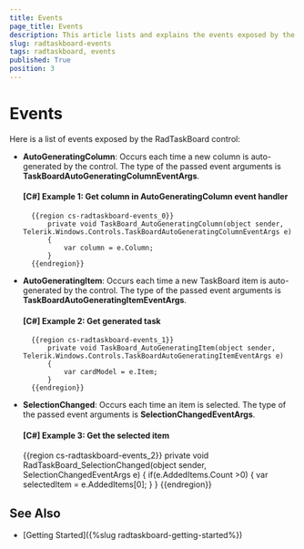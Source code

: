 ```yaml
---
title: Events
page_title: Events
description: This article lists and explains the events exposed by the RadTaskBoard control.
slug: radtaskboard-events
tags: radtaskboard, events
published: True
position: 3
---
```


# Events

Here is a list of events exposed by the RadTaskBoard control:

* **AutoGeneratingColumn**: Occurs each time a new column is auto-generated by the control. The type of the passed event arguments is __TaskBoardAutoGeneratingColumnEventArgs__.

	#### __[C#] Example 1: Get column in AutoGeneratingColumn event handler__
		{{region cs-radtaskboard-events_0}}
			private void TaskBoard_AutoGeneratingColumn(object sender, Telerik.Windows.Controls.TaskBoardAutoGeneratingColumnEventArgs e)
			{
				var column = e.Column;
			}
		{{endregion}}

* **AutoGeneratingItem**: Occurs each time a new TaskBoard item is auto-generated by the control. The type of the passed event arguments is __TaskBoardAutoGeneratingItemEventArgs__.		

	#### __[C#] Example 2: Get generated task__
		{{region cs-radtaskboard-events_1}}
			private void TaskBoard_AutoGeneratingItem(object sender, Telerik.Windows.Controls.TaskBoardAutoGeneratingItemEventArgs e)
			{
				var cardModel = e.Item;
			}
		{{endregion}}	

* **SelectionChanged**: Occurs each time an item is selected. The type of the passed event arguments is __SelectionChangedEventArgs__.	
	
	#### __[C#] Example 3: Get the selected item__
	{{region cs-radtaskboard-events_2}}
		private void RadTaskBoard_SelectionChanged(object sender, SelectionChangedEventArgs e)
		{
			if(e.AddedItems.Count >0)
			{
				var selectedItem = e.AddedItems[0];
			}
		}
	{{endregion}}
	
## See Also

* [Getting Started]({%slug radtaskboard-getting-started%})
